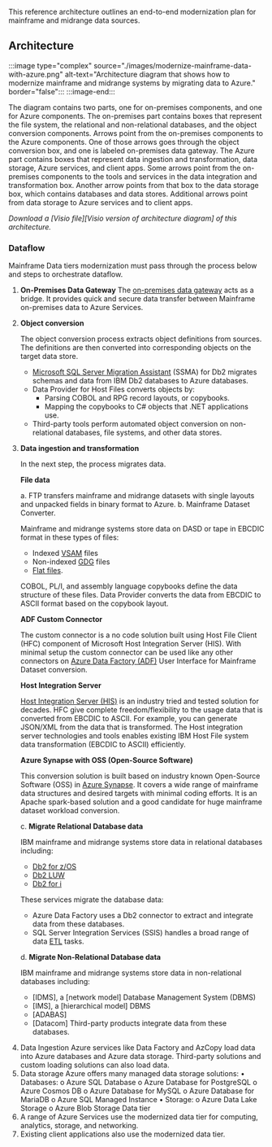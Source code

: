 This reference architecture outlines an end-to-end modernization plan for mainframe and midrange data sources.

## Architecture

:::image type="complex" source="./images/modernize-mainframe-data-with-azure.png" alt-text="Architecture diagram that shows how to modernize mainframe and midrange systems by migrating data to Azure." border="false":::
:::image-end:::

The diagram contains two parts, one for on-premises components, and one for Azure components. The on-premises part contains boxes that represent the file system, the relational and non-relational databases, and the object conversion components. Arrows point from the on-premises components to the Azure components. One of those arrows goes through the object conversion box, and one is labeled on-premises data gateway. The Azure part contains boxes that represent data ingestion and transformation, data storage, Azure services, and client apps. Some arrows point from the on-premises components to the tools and services in the data integration and transformation box. Another arrow points from that box to the data storage box, which contains databases and data stores. Additional arrows point from data storage to Azure services and to client apps.

*Download a [Visio file][Visio version of architecture diagram] of this architecture.*

### Dataflow

Mainframe Data tiers modernization must pass through the process below and steps to orchestrate dataflow.

1. **On-Premises Data Gateway** The [on-premises data gateway](/data-integration/gateway) acts as a bridge. It provides quick and secure data transfer between Mainframe on-premises data to Azure Services. 
1. **Object conversion**

   The object conversion process extracts object definitions from sources. The definitions are then converted into corresponding objects on the target data store.

   -	[Microsoft SQL Server Migration Assistant](/sql/ssma/sql-server-migration-assistant) (SSMA) for Db2 migrates schemas and data from IBM Db2 databases to Azure databases.
   - Data Provider for Host Files converts objects by:
       - Parsing COBOL and RPG record layouts, or copybooks.
       - Mapping the copybooks to C# objects that .NET applications use.
   -	Third-party tools perform automated object conversion on non-relational databases, file systems, and other data stores.

1. **Data ingestion and transformation**
 
   In the next step, the process migrates data.

   **File data**

   a. FTP transfers mainframe and midrange datasets with single layouts and unpacked fields in binary format to Azure.
   b. Mainframe Dataset Converter.
    
      Mainframe and midrange systems store data on DASD or tape in EBCDIC format in these types of files:
      - Indexed [VSAM](/sql/ssma/sql-server-migration-assistant) files
      -	Non-indexed [GDG](https://www.ibm.com/support/knowledgecenter/zosbasics/com.ibm.zos.zconcepts/zconcepts_175.htm) files
      - [Flat files](https://www.pcmag.com/encyclopedia/term/flat-file).

      COBOL, PL/I, and assembly language copybooks define the data structure of these files. Data Provider converts the data from EBCDIC to ASCII format based on the copybook layout.

      **ADF Custom Connector**

      The custom connector is a no code solution built using Host File Client (HFC) component of Microsoft Host Integration Server (HIS). With minimal setup the custom connector can be used like any other connectors on [Azure Data Factory (ADF)](https://azure.microsoft.com/products/data-factory) User Interface for Mainframe Dataset conversion.  

      **Host Integration Server**

      [Host Integration Server (HIS)](/host-integration-server/what-is-his) is an industry tried and tested solution for decades. HFC give complete freedom/flexibility to the usage data that is converted from EBCDIC to ASCII. For example, you can generate JSON/XML from the data that is transformed. The Host integration server technologies and tools enables existing IBM Host File system data transformation (EBCDIC to ASCII) efficiently.

      **Azure Synapse with OSS (Open-Source Software)**  

      This conversion solution is built based on industry known Open-Source Software (OSS) in [Azure Synapse](https://azure.microsoft.com/products/synapse-analytics). It covers a wide range of mainframe data structures and desired targets with minimal coding efforts. It is an Apache spark-based solution and a good candidate for huge mainframe dataset workload conversion.

   c. **Migrate Relational Database data**

      IBM mainframe and midrange systems store data in relational databases including:
      - [Db2 for z/OS](https://www.ibm.com/analytics/db2/zos)
      - [Db2 LUW](https://www.ibm.com/support/knowledgecenter/en/SSEPGG_10.5.0/com.ibm.db2.luw.kc.doc/welcome.html)
      - [Db2 for i](https://www.ibm.com/support/pages/db2-ibm-i)
     
      These services migrate the database data:
     - Azure Data Factory uses a Db2 connector to extract and integrate data from these databases.
     - SQL Server Integration Services (SSIS) handles a broad range of data [ETL](https://www.ibm.com/cloud/learn/etl) tasks.

   d. **Migrate Non-Relational Database data**

      IBM mainframe and midrange systems store data in non-relational databases including:
    - [IDMS], a [network model] Database Management System (DBMS)
    - [IMS], a [hierarchical model] DBMS
    - [ADABAS]
    - [Datacom]
      Third-party products integrate data from these databases.
4) Data Ingestion
Azure services like Data Factory and AzCopy load data into Azure databases and Azure data storage. Third-party solutions and custom loading solutions can also load data.
5) Data storage
Azure offers many managed data storage solutions:
•	Databases:
o	Azure SQL Database
o	Azure Database for PostgreSQL
o	Azure Cosmos DB
o	Azure Database for MySQL
o	Azure Database for MariaDB
o	Azure SQL Managed Instance
•	Storage:
o	Azure Data Lake Storage
o	Azure Blob Storage
Data tier
6) A range of Azure Services use the modernized data tier for computing, analytics, storage, and networking.
7) Existing client applications also use the modernized data tier.



